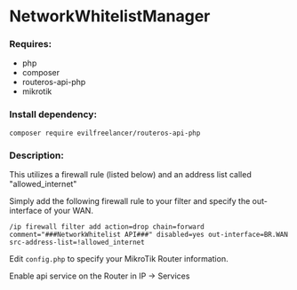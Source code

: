 # NetworkWhitelistManager

### Requires:
* php
* composer
* routeros-api-php
* mikrotik

### Install dependency:
`composer require evilfreelancer/routeros-api-php`

### Description:
This utilizes a firewall rule (listed below) and an address list called "allowed_internet"

Simply add the following firewall rule to your filter and specify the out-interface of your WAN.

`/ip firewall filter add action=drop chain=forward comment="###NetworkWhitelist API###" disabled=yes out-interface=BR.WAN src-address-list=!allowed_internet`

Edit `config.php` to specify your MikroTik Router information.

Enable api service on the Router in IP -> Services

